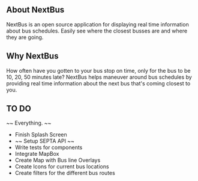 ## About NextBus

NextBus is an open source application for displaying real time information about bus schedules. Easily see where the closest busses are and where they are going.

## Why NextBus

How often have you gotten to your bus stop on time, only for the bus to be 10, 20, 50 minutes late? NextBus helps maneuver around bus schedules by providing real time information about the next bus that's coming closest to you.

## TO DO

~~ Everything. ~~
+ Finish Splash Screen
+ ~~ Setup SEPTA API ~~
+ Write tests for components
+ Integrate MapBox
+ Create Map with Bus line Overlays
+ Create Icons for current bus locations
+ Create filters for the different bus routes

